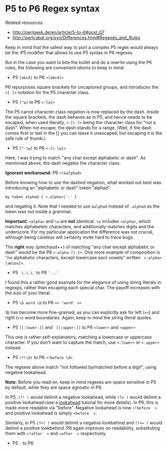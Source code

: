 P5 to P6 Regex syntax
===

Related resources:
 - http://perlgeek.de/en/article/5-to-6#post_07
 - http://perlcabal.org/syn/Differences.html#Regexes_and_Rules

Keep in mind that the safest way to port a complex P5 regex would always be the :P5 modifier that allows to use P5 syntax in P6 regexes.

But in the case you want to bite the bullet and do a rewrite using the P6 rules, the following are convenient idioms to keep in mind:
 - P5 ``` [abcd] ``` to P6 ``` <[abcd]> ```
 
 P6 repurposes square brackets for uncaptured groups, and introduces the ``` <[ ]> ``` notation for the P5 character class.
 
 - P5 ``` [^a] ``` to P6 ``` <-[a]> ```
 
 The P5 carrot character class negation is now replaced by the dash. Inside the square brackets, the dash behaves as in P5, and hence needs to be escaped,
 when used literally, ```<-[\-]>``` being the character class for "not a dash". When not escape, the dash stands for a range.
 (Well, if the dash comes first or last in the [] you can leave it unescaped, but escaping it is the safe rule of thumb.)

 - P5 ``` [^-\w] ``` to P6 ```<-[\-\w]>```
  
 Here, I was trying to match "any char except alphabetic or dash". As mentioned above, the dash negates the character class.
  
 **Ignorant workaround:** P6 ```<!&alphad>```
 
 Before knowing how to use the dashed negation, what worked out best was introducing an "alphabetic or dash" token "alphad":
 ```perl6
 my token alphad { <.alpha>|'-' }
 ```
 and negating it. Note that I needed to use ```&alphad``` instead of ```.alphad``` as the token was not inside a grammar.
 
 **Important:** ```<alpha>``` and ```\w``` are **not** identical. ```\w``` includes ```<alpha>```, which matches alphabeteic characters, and additionally matches digits and the underscore.
 For my particular application the difference was not crucial, although being careless will certainly invite hard to trace bugs.
 
 The **right** way (pmichaud++) of matching "any char except alphabetic or dash" would be the P6 ``` <-alpha-[\-]> ```.
 One more example of composition is "no alphabetic characters, except lowercase ascii vowels" written ``` <-alpha+[aeiou]>```.

 - P5 ``` \.\.\.``` to P6 ``` '...' ```

 I found this a rather good example for the elegance of using string literals in regexps, rather than escaping each special char. The payoff increases with the size of your literal.
 
 - P5 ``` \b word \b ``` to P6 ``` << 'word' >> ```
 
 \b has become more fine-grained, as you can explicitly ask for left (``` << ```) and right (``` >> ```) word boundaries. Again, keep in mind the string literal quotes.

 - P5 ``` [[:lower:]] ``` and ``` [[:upper:]]``` to P6 ``` <lower> ``` and ``` <upper> ```
 
 This one is rather self-explanatory, matching a lowercase or uppercase character. 
 If you don't want to capture the match, use ```<.lower>``` or ```<.upper>``` instead.

 - P5 ``` (?!\d) ``` to P6 ```<!before \d>```
 
 The regexes above match "not followed by/matched before a digit", using negative lookahead.
 
 **Note:** Before you read on, keep in mind regexes are space sensitive in P5 by default, while they are space agnostic in P6.

 In P5, ```(?! )``` would delimit a negative lookahead, while ```(?= )``` would delimit a positive lookahead (see a [lookahead](http://www.regular-expressions.info/lookaround.html) tutorial for more details).
 In P6, this is made more readable via "before".
 Negative lookahead is now ```<!before  >``` and positive lookahead is simply ```<before  >```.
 
 Similarly, in P5 ```(?<! )``` would delimit a negative lookbehind and ```(?<= )``` would delimit a positive lookbehind.
 P6 again improves on readability, substituting them with ```<!after  >``` and ```<after  >``` respectively.
 

 - P5 ``` ``` to P6 ``` ```
